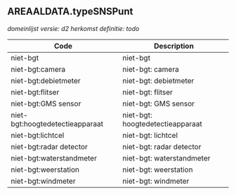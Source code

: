 ## AREAALDATA.typeSNSPunt

*domeinlijst versie: d2* *herkomst definitie: todo*

 |Code |Description	|
|	---	|	---	|
| niet-bgt | niet-bgt |
| niet-bgt:camera | niet-bgt: camera |
| niet-bgt:debietmeter | niet-bgt: debietmeter |
| niet-bgt:flitser | niet-bgt: flitser |
| niet-bgt:GMS sensor | niet-bgt: GMS sensor |
| niet-bgt:hoogtedetectieapparaat | niet-bgt: hoogtedetectieapparaat |
| niet-bgt:lichtcel | niet-bgt: lichtcel |
| niet-bgt:radar detector | niet-bgt: radar detector |
| niet-bgt:waterstandmeter | niet-bgt: waterstandmeter |
| niet-bgt:weerstation | niet-bgt: weerstation |
| niet-bgt:windmeter | niet-bgt: windmeter |
